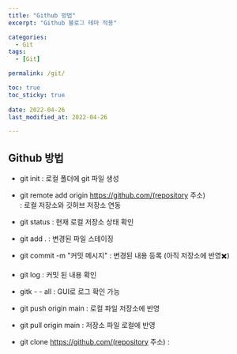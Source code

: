 ```yaml
---
title: "Github 방법"
excerpt: "Github 블로그 테마 적용"

categories:
  - Git
tags:
  - [Git]

permalink: /git/

toc: true
toc_sticky: true
 
date: 2022-04-26
last_modified_at: 2022-04-26

---
```


## Github 방법

 - git init : 로컬 폴더에 git 파일 생성

 - git remote add origin https://github.com/(repository 주소)<br> : 로컬 저장소와 깃허브 저장소 연동

 - git status : 현재 로컬 저장소 상태 확인

 - git add .  : 변경된 파일 스테이징

 - git commit -m "커밋 메시지" : 변경된 내용 등록 (아직 저장소에 반영✖️)

 - git log : 커밋 된 내용 확인

 - gitk - - all : GUI로 로그 확인 가능

 - git push origin main : 로컬 파일 저장소에 반영

 - git pull origin main : 저장소 파일 로컬에 반영

 - git clone https://github.com/(repository 주소) : 


<br>
<br>